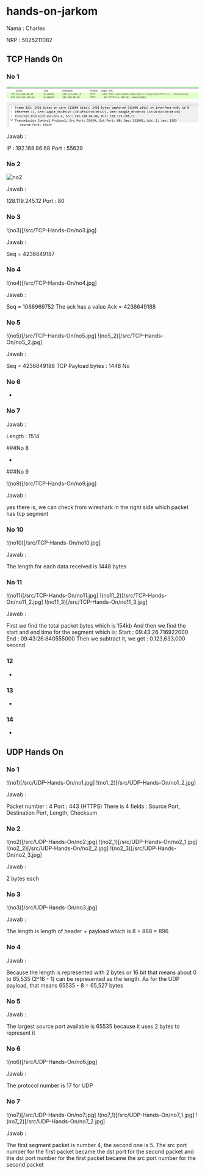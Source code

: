 # hands-on-jarkom

Nama : Charles

NRP : 5025211082

## TCP Hands On
### No 1

![no1](src/TCP-Hands-On/no1.jpg)
![no1_2](/src/TCP-Hands-On/no1_2.jpg)

Jawab :

IP : 192.168.86.68
Port : 55639

### No 2

![no2](/src/TCP-Hands-On/no2.jpg)

Jawab :

128.119.245.12
Port : 80

### No 3 

!(no3)[/src/TCP-Hands-On/no3.jpg]

Jawab :

Seq = 4236649187

### No 4

!(no4)[/src/TCP-Hands-On/no4.jpg]

Jawab :

Seq = 1068969752
The ack has a value
Ack = 4236649188

### No 5

!(no5)[/src/TCP-Hands-On/no5.jpg]
!(no5_2)[/src/TCP-Hands-On/no5_2.jpg]

Jawab :

Seq = 4236649188
TCP Payload bytes : 1448
No

### No 6 

-

### No 7

Jawab :

Length : 1514

###No 8 

-

###No 9

!(no9)[/src/TCP-Hands-On/no9.jpg]

Jawab :

yes there is, we can check from wireshark in the right
side which packet has tcp segment

### No 10

!(no10)[/src/TCP-Hands-On/no10.jpg]

Jawab :

The length for each data received is 1448 bytes

### No 11

!(no11)[/src/TCP-Hands-On/no11.jpg]
!(no11_2)[/src/TCP-Hands-On/no11_2.jpg]
!(no11_3)[/src/TCP-Hands-On/no11_3.jpg]

Jawab :

First we find the total packet bytes which is 154kb
And then we find the start and end time for the segment which is:
Start : 09:43:26.716922000
End : 09:43:26:840555000
Then we subtract it, we get : 0.123,633,000 second

### 12 

-

### 13 

-

### 14 

-


## UDP Hands On

### No 1

!(no1)[/src/UDP-Hands-On/no1.jpg]
!(no1_2)[/src/UDP-Hands-On/no1_2.jpg]

Jawab :

Packet number : 4
Port : 443 (HTTPS)
There is 4 fields : Source Port, Destination Port, Length, Checksum

### No 2

!(no2)[/src/UDP-Hands-On/no2.jpg]
!(no2_1)[/src/UDP-Hands-On/no2_1.jpg]
!(no2_2)[/src/UDP-Hands-On/no2_2.jpg]
!(no2_3)[/src/UDP-Hands-On/no2_3.jpg]

Jawab :

2 bytes each

### No 3

!(no3)[/src/UDP-Hands-On/no3.jpg]

Jawab :

The length is length of header + payload which is 8 + 888 = 896

### No 4 

Jawab :

Because the length is represented with 2 bytes or 16 bit that means 
about 0 to 65,535 (2^16 - 1) can be represented as the length. As for the
UDP payload, that means 65535 - 8 = 65,527 bytes

### No 5 

Jawab :

The largest source port available is 65535 because it uses 2 bytes to represent it

### No 6 

!(no6)[/src/UDP-Hands-On/no6.jpg]

Jawab :

The protocol number is 17 for UDP

### No 7

!(no7)[/src/UDP-Hands-On/no7.jpg]
!(no7_1)[/src/UDP-Hands-On/no7_1.jpg]
!(no7_2)[/src/UDP-Hands-On/no7_2.jpg]

Jawab :

The first segment packet is number 4, the second one is 5.
The src port number for the first packet became the dst port for the second packet
and the dst port number for the first packet became the src port number for the 
second packet


